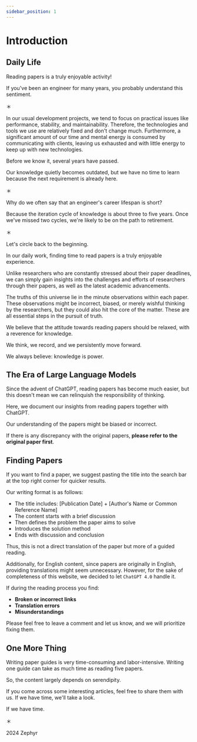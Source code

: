 ```yaml
---
sidebar_position: 1
---
```


# Introduction

## Daily Life

Reading papers is a truly enjoyable activity!

If you've been an engineer for many years, you probably understand this sentiment.

＊

In our usual development projects, we tend to focus on practical issues like performance, stability, and maintainability. Therefore, the technologies and tools we use are relatively fixed and don't change much. Furthermore, a significant amount of our time and mental energy is consumed by communicating with clients, leaving us exhausted and with little energy to keep up with new technologies.

Before we know it, several years have passed.

Our knowledge quietly becomes outdated, but we have no time to learn because the next requirement is already here.

＊

Why do we often say that an engineer's career lifespan is short?

Because the iteration cycle of knowledge is about three to five years. Once we've missed two cycles, we're likely to be on the path to retirement.

＊

Let's circle back to the beginning.

In our daily work, finding time to read papers is a truly enjoyable experience.

Unlike researchers who are constantly stressed about their paper deadlines, we can simply gain insights into the challenges and efforts of researchers through their papers, as well as the latest academic advancements.

The truths of this universe lie in the minute observations within each paper. These observations might be incorrect, biased, or merely wishful thinking by the researchers, but they could also hit the core of the matter. These are all essential steps in the pursuit of truth.

We believe that the attitude towards reading papers should be relaxed, with a reverence for knowledge.

We think, we record, and we persistently move forward.

We always believe: knowledge is power.

## The Era of Large Language Models

Since the advent of ChatGPT, reading papers has become much easier, but this doesn't mean we can relinquish the responsibility of thinking.

Here, we document our insights from reading papers together with ChatGPT.

Our understanding of the papers might be biased or incorrect.

If there is any discrepancy with the original papers, **please refer to the original paper first**.

## Finding Papers

If you want to find a paper, we suggest pasting the title into the search bar at the top right corner for quicker results.

Our writing format is as follows:

- The title includes: [Publication Date] + [Author's Name or Common Reference Name]
- The content starts with a brief discussion
- Then defines the problem the paper aims to solve
- Introduces the solution method
- Ends with discussion and conclusion

Thus, this is not a direct translation of the paper but more of a guided reading.

Additionally, for English content, since papers are originally in English, providing translations might seem unnecessary. However, for the sake of completeness of this website, we decided to let `ChatGPT 4.0` handle it.

If during the reading process you find:

- **Broken or incorrect links**
- **Translation errors**
- **Misunderstandings**

Please feel free to leave a comment and let us know, and we will prioritize fixing them.

## One More Thing

Writing paper guides is very time-consuming and labor-intensive. Writing one guide can take as much time as reading five papers.

So, the content largely depends on serendipity.

If you come across some interesting articles, feel free to share them with us. If we have time, we'll take a look.

If we have time.

＊

2024 Zephyr
